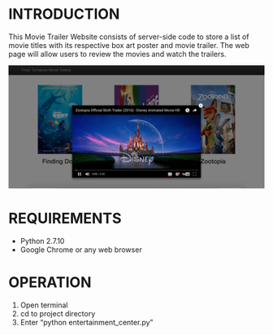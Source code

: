 # INTRODUCTION

This Movie Trailer Website consists of server-side code to store a list of movie titles with its respective box art poster and movie trailer. The web page will allow users to review the movies and watch the trailers.
 
![website screenshot](image/Screenshot.png?raw=true)

# REQUIREMENTS

* Python 2.7.10
* Google Chrome or any web browser

# OPERATION

1. Open terminal
2. cd to project directory
3. Enter “python entertainment_center.py”